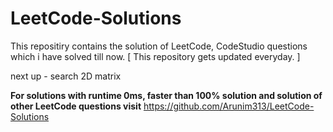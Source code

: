 # LeetCode-Solutions
This repositiry contains the solution of LeetCode, CodeStudio questions which i have solved till now. [ This repository gets updated everyday. ] 

next up - search 2D matrix

**For solutions with runtime 0ms, faster than 100% solution and solution of other LeetCode questions visit**
https://github.com/Arunim313/LeetCode-Solutions


